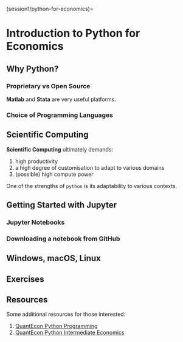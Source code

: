 (session1/python-for-economics)=
# Introduction to Python for Economics

## Why Python?

### Proprietary vs Open Source

**Matlab** and **Stata** are very useful platforms.

### Choice of Programming Languages


## Scientific Computing

**Scientific Computing** ultimately demands:

1. high productivity
2. a high degree of customisation to adapt to various domains
3. (possible) high compute power

One of the strengths of `python` is its adaptability to various
contexts.

## Getting Started with Jupyter

### Jupyter Notebooks

### Downloading a notebook from GitHub

##

## Windows, macOS, Linux

## Exercises

## Resources

Some additional resources for those interested:

1. [QuantEcon Python Programming](https://python-programming.quantecon.org)
2. [QuantEcon Python Intermediate Economics](https://python.quantecon.org)


